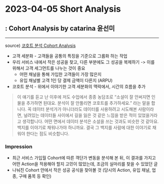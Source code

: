 # 2023-04-05 Short Analysis
## : Cohort Analysis by catarina 윤선미
- - - -
source) [코호트 분석 Cohort Analysis](https://datarian.io/blog/cohort-analysis)
 * 고객 세분화 - 고객들을 공통의 특징을 기준으로 그룹화 하는 작업
 * 우리 서비스 내에서 작은 성공을 찾고, 다른 부분에도 그 성공을 복제하기 -> 이를 위해서 고객 세그먼트를 나누는 것이 중요
	 * 어떤 채널을 통해 가입한 고객들이 가장 많은지
	 * 유입 채널별 고객 1인 당 결제 금액이 다른지 (ARPU)
 * 코호트 분석 - 위에서 이야기한 고객 세분화의 맥락에서, 시간의 흐름을 추가
> 이 얘기를 듣고 난 이후에 저도 수업에서 종종 농담조로 “소설이 잘 안써지면 인물을 추가하면 된대요. 분석이 잘 안풀리면 코호트를 추가하세요.” 라는 말을 합니다. 꼭 데이터 분석가가 아니더라도 데이터를 사용하려고 시도해본 사람이라면, 널려있는 데이터들 사이에서 길을 잃은 것 같은 느낌을 받은 적이 있었을거라고 생각합니다. 어떤 면에서 데이터 분석은 소설을 쓰는 것과도 비슷한 것 같아요. 백지를 이야기로 채워나가야 하니까요. 결국 그 백지를 사람에 대한 이야기로 채워야 한다는 점도 비슷합니다.  
### Impression
* 최근 서비스 가입월 Cohort에 따른 객단가 변동을 분석해 본 뒤, 이 결과를 가지고 어떤 Action을 적용해야 할지 고민이 많았는데, 조금의 실마리를 찾을 수 있었던 글
* 나눠진 Cohort 안에서 작은 성공 공식을 찾아볼 것 (당시의 Action, 유입 채널, 업종, 구매 품목 등 확인)